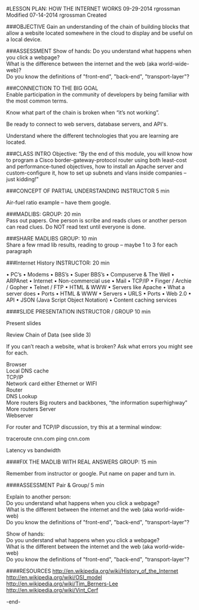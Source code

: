 #LESSON PLAN: HOW THE INTERNET WORKS
09-29-2014 rgrossman Modified
07-14-2014 rgrossman Created###OBJECTIVEGain an understanding of the chain of building blocks that allow a website located somewhere in the cloud to display and be useful on a local device.	
###ASSESSMENT
Show of hands: 
Do you understand what happens when you click a webpage?  
What is the difference between the internet and the web (aka world-wide-
web)?  
Do you know the definitions of "front-end", "back-end", "transport-layer"?###CONNECTION TO THE BIG GOAL	Enable participation in the community of developers by being familiar with the most common terms.Know what part of the chain is broken when “it’s not working”.
Be ready to connect to web servers, database servers, and API's.

Understand where the different technologies that you are learning are located.###CLASS	 INTROObjective:  “By the end of this module, you will know how to program a Cisco border-gateway-protocol router using both least-cost and performance-tuned objectives, how to install an Apache server and custom-configure it, how to set up subnets and vlans inside companies – just kidding!”	###CONCEPT OF PARTIAL UNDERSTANDING
INSTRUCTOR 5 minAir-fuel ratio example – have them google.###MADLIBS:
GROUP:  20 min  
Pass out papers.  One person is scribe and reads clues or another person can read clues.  Do NOT read text until everyone is done.###SHARE MADLIBS
GROUP: 10 min  
Share a few rmad lib results, reading to group – maybe 1 to 3 for each paragraph###Internet History 
INSTRUCTOR: 20 min
•	PC’s•	Modems•	BBS’s•	Super BBS’s•	Compuserve & The Well•	ARPAnet•	Internet•	Non-commercial use•	Mail•	TCP/IP•	Finger / Archie / Gopher•	Telnet / FTP•	HTML & WWW•	Servers like Apache•	What a server does•	Ports•	HTML & WWW•	Servers•	URLS•	Ports•	Web 2.0•	API•	JSON (Java Script Object Notation)•	Content caching services	####SLIDE PRESENTATION
INSTRUCTOR / GROUP 10 minPresent slidesReview Chain of Data (see slide 3)If you can’t reach a website, what is broken?  Ask what errors you might see for each.Browser  
Local DNS cache  
TCP/IP  
Network card either Ethernet or WIFI  
Router  
DNS Lookup  
More routersBig routers and backbones, “the information superhighway”  
More routersServer  
Webserver	

For router and TCP/IP discussion, try this at a terminal window:

traceroute cnn.com
ping cnn.com

Latency vs bandwidth####FIX THE MADLIB WITH REAL ANSWERS
GROUP: 15 minRemember from instructor or google.Put name on paper and turn in.####ASSESSMENT
Pair & Group/ 5 min

Explain to another person:  
Do you understand what happens when you click a webpage?  
What is the different between the internet and the web (aka world-wide-web)  
Do you know the definitions of "front-end", "back-end", "transport-layer"?Show of hands:  
Do you understand what happens when you click a webpage?  
What is the different between the internet and the web (aka world-wide-web)  
Do you know the definitions of "front-end", "back-end", "transport-layer"?	####RESOURCEShttp://en.wikipedia.org/wiki/History_of_the_Internet
http://en.wikipedia.org/wiki/OSI_model
http://en.wikipedia.org/wiki/Tim_Berners-Lee
http://en.wikipedia.org/wiki/Vint_Cerf

-end-
	  